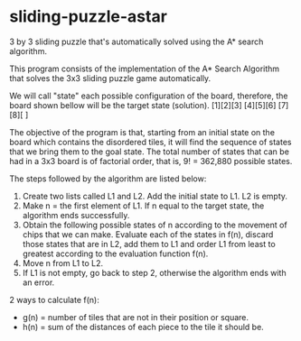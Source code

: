# sliding-puzzle-astar
3 by 3 sliding puzzle that's automatically solved using the A* search algorithm.

This program consists of the implementation of the A* Search Algorithm that solves the 3x3 sliding puzzle game automatically.

We will call "state" each possible configuration of the board, therefore,  the board shown bellow will be the target state (solution). 
[1][2][3]
[4][5][6]
[7][8][ ]

The objective of the program is that, starting from an initial state on the board which contains the disordered tiles, it will find the sequence of states that we bring them to the goal state. The total number of states that can be had in a 3x3 board is of factorial order, that is, 9! = 362,880 possible states.

The steps followed by the algorithm are listed below:
1. Create two lists called L1 and L2. Add the initial state to L1. L2 is empty.
2. Make n = the first element of L1. If n equal to the target state, the algorithm ends successfully.
3. Obtain the following possible states of n according to the movement of chips that we can make. Evaluate each of the states in f(n), discard those states that are in L2, add them to L1 and order L1 from least to greatest according to the evaluation function f(n).
4. Move n from L1 to L2.
5. If L1 is not empty, go back to step 2, otherwise the algorithm ends with an error.

2 ways to calculate f(n):
+ g(n) = number of tiles that are not in their position or square.
+ h(n) = sum of the distances of each piece to the tile it should be.
